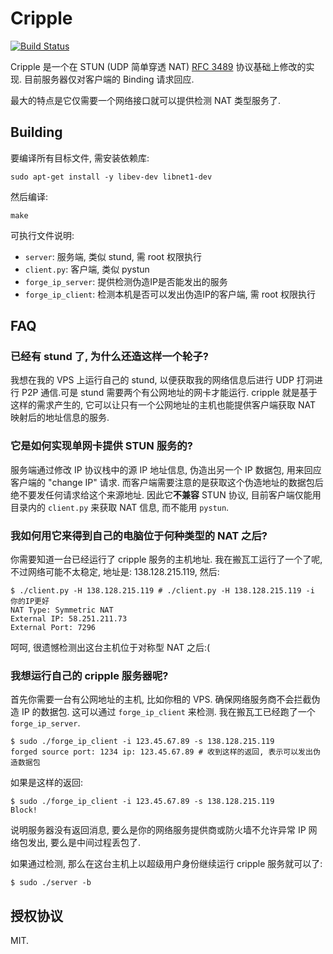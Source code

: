 # Cripple

[![Build Status](https://travis-ci.org/hmgle/cripple.png?branch=master)](https://travis-ci.org/hmgle/cripple)

Cripple 是一个在 STUN (UDP 简单穿透 NAT) [RFC 3489](http://tools.ietf.org/html/rfc3489) 协议基础上修改的实现. 目前服务器仅对客户端的 Binding 请求回应.

最大的特点是它仅需要一个网络接口就可以提供检测 NAT 类型服务了.

## Building

要编译所有目标文件, 需安装依赖库:

```
sudo apt-get install -y libev-dev libnet1-dev
```

然后编译:

```
make
```

可执行文件说明:

- `server`: 服务端, 类似 stund, 需 root 权限执行
- `client.py`: 客户端, 类似 pystun
- `forge_ip_server`: 提供检测伪造IP是否能发出的服务
- `forge_ip_client`: 检测本机是否可以发出伪造IP的客户端, 需 root 权限执行

## FAQ

### 已经有 stund 了, 为什么还造这样一个轮子?

我想在我的 VPS 上运行自己的 stund, 以便获取我的网络信息后进行 UDP 打洞进行 P2P 通信.可是 stund 需要两个有公网地址的网卡才能运行. cripple 就是基于这样的需求产生的, 它可以让只有一个公网地址的主机也能提供客户端获取 NAT 映射后的地址信息的服务.

### 它是如何实现单网卡提供 STUN 服务的?

服务端通过修改 IP 协议栈中的源 IP 地址信息, 伪造出另一个 IP 数据包, 用来回应客户端的 "change IP" 请求. 而客户端需要注意的是获取这个伪造地址的数据包后绝不要发任何请求给这个来源地址. 因此它**不兼容** STUN 协议, 目前客户端仅能用目录内的 `client.py` 来获取 NAT 信息, 而不能用 `pystun`.

### 我如何用它来得到自己的电脑位于何种类型的 NAT 之后?

你需要知道一台已经运行了 cripple 服务的主机地址. 我在搬瓦工运行了一个了呢, 不过网络可能不太稳定, 地址是: 138.128.215.119, 然后:

```console
$ ./client.py -H 138.128.215.119 # ./client.py -H 138.128.215.119 -i 你的IP更好
NAT Type: Symmetric NAT
External IP: 58.251.211.73
External Port: 7296
```
呵呵, 很遗憾检测出这台主机位于对称型 NAT 之后:(

### 我想运行自己的 cripple 服务器呢?

首先你需要一台有公网地址的主机, 比如你租的 VPS. 确保网络服务商不会拦截伪造 IP 的数据包. 这可以通过 `forge_ip_client` 来检测. 我在搬瓦工已经跑了一个 `forge_ip_server`.

```console
$ sudo ./forge_ip_client -i 123.45.67.89 -s 138.128.215.119
forged source port: 1234 ip: 123.45.67.89 # 收到这样的返回, 表示可以发出伪造数据包
```

如果是这样的返回:

```console
$ sudo ./forge_ip_client -i 123.45.67.89 -s 138.128.215.119
Block!
```
说明服务器没有返回消息, 要么是你的网络服务提供商或防火墙不允许异常 IP 网络包发出, 要么是中间过程丢包了.

如果通过检测, 那么在这台主机上以超级用户身份继续运行 cripple 服务就可以了:

```console
$ sudo ./server -b
```

## 授权协议

MIT.
